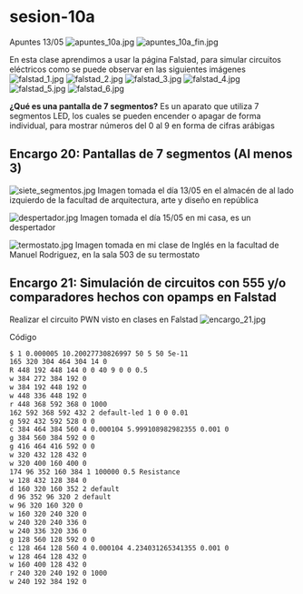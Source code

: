 # sesion-10a

Apuntes 13/05
![apuntes_10a.jpg](./archivos/apuntes_10a.jpg)
![apuntes_10a_fin.jpg](./archivos/apuntes_10a_fin.jpg)

En esta clase aprendimos a usar la página Falstad, para simular circuitos eléctricos como se puede observar en las siguientes imágenes
![falstad_1.jpg](./archivos/falstad_1.png)
![falstad_2.jpg](./archivos/falstad_2.png)
![falstad_3.jpg](./archivos/falstad_3.png)
![falstad_4.jpg](./archivos/falstad_4.png)
![falstad_5.jpg](./archivos/falstad_5.png)
![falstad_6.jpg](./archivos/falstad_6.png)

**¿Qué es una pantalla de 7 segmentos?**
Es un aparato que utiliza 7 segmentos LED, los cuales se pueden encender o apagar de forma individual, para mostrar números del 0 al 9 en forma de cifras arábigas

## Encargo 20: Pantallas de 7 segmentos (Al menos 3)

![siete_segmentos.jpg](./archivos/siete_segmentos.jpg)
Imagen tomada el día 13/05 en el almacén de al lado izquierdo de la facultad de arquitectura, arte y diseño en república

![despertador.jpg](./archivos/despertador.jpg)
Imagen tomada el día 15/05 en mi casa, es un despertador

![termostato.jpg](./archivos/termostato.jpg)
Imagen tomada en mi clase de Inglés en la facultad de Manuel Rodriguez, en la sala 503 de su termostato

## Encargo 21: Simulación de circuitos con 555 y/o comparadores hechos con opamps en Falstad

Realizar el circuito PWN visto en clases en Falstad
![encargo_21.jpg](./archivos/encargo_21.jpg)

Código

```txt
$ 1 0.000005 10.20027730826997 50 5 50 5e-11
165 320 304 464 304 14 0
R 448 192 448 144 0 0 40 9 0 0 0.5
w 384 272 384 192 0
w 384 192 448 192 0
w 448 336 448 192 0
r 448 368 592 368 0 1000
162 592 368 592 432 2 default-led 1 0 0 0.01
g 592 432 592 528 0 0
c 384 464 384 560 4 0.000104 5.999108982982355 0.001 0
g 384 560 384 592 0 0
g 416 464 416 592 0 0
w 320 432 128 432 0
w 320 400 160 400 0
174 96 352 160 384 1 100000 0.5 Resistance
w 128 432 128 384 0
d 160 320 160 352 2 default
d 96 352 96 320 2 default
w 96 320 160 320 0
w 160 320 240 320 0
w 240 320 240 336 0
w 240 336 320 336 0
g 128 560 128 592 0 0
c 128 464 128 560 4 0.000104 4.234031265341355 0.001 0
w 128 464 128 432 0
w 160 400 128 432 0
r 240 320 240 192 0 1000
w 240 192 384 192 0
```
